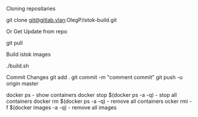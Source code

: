 
Cloning repositaries

git clone git@gitlab.vlan:OlegP/istok-build.git

Or
Get Update from repo

git pull 

Build istok images

./build.sh


Commit Changes
git add .
git commit -m "comment commit"
git push -u origin master


docker ps - show containers
docker stop $(docker ps -a -q) - stop all containers
docker rm $(docker ps -a -q) - remove all containers
ocker rmi -f $(docker images -a -q) - remove all images
